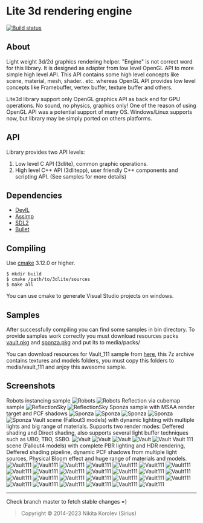 Lite 3d rendering engine
========================
[![Build status](https://ci.appveyor.com/api/projects/status/o83rtxvu3g8dvd0g?svg=true)](https://ci.appveyor.com/project/Siriuscoder/3dlite)

About
-----
Light weight 3d/2d graphics rendering helper. "Engine" is not correct word for this library. 
It is designed as adapter from low level OpenGL API to more simple high level API. This API contains some high level 
concepts like scene, material, mesh, shader.. etc. whereas OpenGL API provides low level concepts like Framebuffer, 
vertex buffer, texture buffer and others.

Lite3d library support only OpenGL graphics API as back end for GPU operations. No sound, no physics, graphics only!
One of the reason of using OpenGL API was a potential support of many OS. Windows/Linux supports now, but 
library may be simply ported on others platforms. 

API
---
Library provides two API levels:
  1. Low level C API (3dlite), common graphic operations.
  2. High level C++ API (3dlitepp), user friendly C++ components and scripting API.
(See samples for more details)

Dependencies
------------
* [DevIL](http://example.net/)
* [Assimp](https://www.libsdl.org/index.php)
* [SDL2](http://assimp.sourceforge.net/)
* [Bullet](https://github.com/bulletphysics/bullet3)

Compiling
---------
Use [cmake](http://www.cmake.org/) 3.12.0 or higher.
```
$ mkdir build
$ cmake /path/to/3dlite/sources
$ make all
```
You can use cmake to generate Visual Studio projects on windows.

Samples
---------
After successfully compiling you can find some samples in bin directory. To provide samples work correctly you must download 
resources packs [vault.pkg](https://drive.google.com/file/d/1JhsirjKwMq51IBg7GknUeZLGvrVKp1Sz/view?usp=sharing) and [sponza.pkg](https://drive.google.com/file/d/1GGtPep7soS1wPJsf4Y2FTiF23E-JXFQ9/view?usp=sharing) and put its to media/packs/

You can download resources for Vault_111 sample from [here](https://drive.google.com/file/d/17WfHr5ExozZz9G-IAYwG97Gq8tohWT1k/view?usp=sharing), this 7z archive contains textures and models folders, you must copy this folders to media/vault_111 and anjoy this awesome sample.

Screenshots
-----------
Robots instancing sample
![](/media/screenshots/robots.png "Robots")
![](/media/screenshots/robots1.png "Robots")
Reflection via cubemap sample
![](/media/screenshots/reflection1.png "ReflectionSky")
![](/media/screenshots/reflection2.png "ReflectionSky")
Sponza sample with MSAA render target and PCF shadows
![](/media/screenshots/sponza.png "Sponza")
![](/media/screenshots/sponza1.png "Sponza")
![](/media/screenshots/sponza2.png "Sponza")
![](/media/screenshots/sponza3.png "Sponza")
![](/media/screenshots/sponza4.png "Sponza")
Vault scene (Fallout3 models) with dynamic lighting with multiple lights and big range of materials. Supports two render modes: Deffered shading and Direct shading, also supports several light buffer techniques such as UBO, TBO, SSBO.
![](/media/screenshots/vault.png "Vault")
![](/media/screenshots/vault1.png "Vault")
![](/media/screenshots/vault2.png "Vault")
![](/media/screenshots/vault3.png "Vault")
![](/media/screenshots/vault4.png "Vault")
Vault 111 scene (Fallout4 models) with complete PBR lighting and HDR rendering, Deffered shading pipeline, dynamic PCF shadows from multiple light sources, Physical Bloom effect and huge range of materials and models.
![](/media/screenshots/vault_111_0.png "Vault111")
![](/media/screenshots/vault_111_1.png "Vault111")
![](/media/screenshots/vault_111_2.png "Vault111")
![](/media/screenshots/vault_111_3.png "Vault111")
![](/media/screenshots/vault_111_4.png "Vault111")
![](/media/screenshots/vault_111_5.png "Vault111")
![](/media/screenshots/vault_111_6.png "Vault111")
![](/media/screenshots/vault_111_7.png "Vault111")
![](/media/screenshots/vault_111_8.png "Vault111")
![](/media/screenshots/vault_111_9.png "Vault111")
![](/media/screenshots/vault_111_10.png "Vault111")
![](/media/screenshots/vault_111_11.png "Vault111")
![](/media/screenshots/vault_111_12.png "Vault111")
![](/media/screenshots/vault_111_13.png "Vault111")
![](/media/screenshots/vault_111_14.png "Vault111")
![](/media/screenshots/vault_111_15.png "Vault111")
![](/media/screenshots/vault_111_16.png "Vault111")
![](/media/screenshots/vault_111_17.png "Vault111")
![](/media/screenshots/vault_111_18.png "Vault111")
![](/media/screenshots/vault_111_19.png "Vault111")
![](/media/screenshots/vault_111_20.png "Vault111")
![](/media/screenshots/vault_111_21.png "Vault111")
![](/media/screenshots/vault_111_22.png "Vault111")
![](/media/screenshots/vault_111_23.png "Vault111")
![](/media/screenshots/vault_111_24.png "Vault111")
![](/media/screenshots/vault_111_25.png "Vault111")
![](/media/screenshots/vault_111_26.png "Vault111")

***
Check branch master to fetch stable changes =)
> Copyright © 2014-2023 Nikita Korolev (Sirius)

